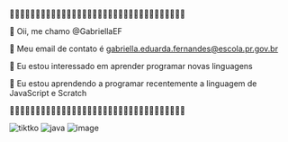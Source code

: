:blossom::blossom::blossom::blossom::blossom::blossom::blossom::blossom::blossom::blossom::blossom::blossom::blossom::blossom::blossom::blossom::blossom::blossom::blossom::blossom::blossom::blossom::blossom::blossom::blossom::blossom::blossom::blossom::blossom::blossom::blossom::blossom::blossom::blossom:




:butterfly: Oii, me chamo @GabriellaEF



:butterfly: Meu email de contato é gabriella.eduarda.fernandes@escola.pr.gov.br



:butterfly: Eu estou interessado em aprender  programar novas linguagens




:butterfly: Eu estou aprendendo a programar recentemente a linguagem de JavaScript e Scratch

:blossom::blossom::blossom::blossom::blossom::blossom::blossom::blossom::blossom::blossom::blossom::blossom::blossom::blossom::blossom::blossom::blossom::blossom::blossom::blossom::blossom::blossom::blossom::blossom::blossom::blossom::blossom::blossom::blossom::blossom::blossom::blossom::blossom::blossom:

![tiktko](https://img.shields.io/badge/GitHub-100000?style=for-the-badge&logo=github&logoColor=white)
![java](https://img.shields.io/badge/JavaScript-323330?style=for-the-badge&logo=javascript&logoColor=F7DF1E)
![image](https://user-images.githubusercontent.com/110194599/186746417-0e49e867-5a52-4d89-91fe-fd4e809a7a03.png)
